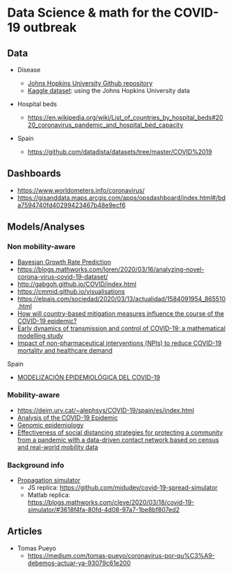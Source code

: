 # Data Science & math for the COVID-19 outbreak
## Data
- Disease
  - [Johns Hopkins University Github repository](https://github.com/CSSEGISandData/COVID-19)
  - [Kaggle dataset](https://www.kaggle.com/sudalairajkumar/novel-corona-virus-2019-dataset): using the Johns Hopkins University data
- Hospital beds
  - https://en.wikipedia.org/wiki/List_of_countries_by_hospital_beds#2020_coronavirus_pandemic_and_hospital_bed_capacity
  
- Spain
  - https://github.com/datadista/datasets/tree/master/COVID%2019
## Dashboards
- https://www.worldometers.info/coronavirus/
- https://gisanddata.maps.arcgis.com/apps/opsdashboard/index.html#/bda7594740fd40299423467b48e9ecf6

## Models/Analyses
### Non mobility-aware
- [Bayesian Growth Rate Prediction](https://github.com/twiecki/covid19/blob/master/covid19_growth_bayes.ipynb)
- https://blogs.mathworks.com/loren/2020/03/16/analyzing-novel-corona-virus-covid-19-dataset/
- http://gabgoh.github.io/COVID/index.html
- https://cmmid.github.io/visualisations
- https://elpais.com/sociedad/2020/03/13/actualidad/1584091954_865510.html
- [How will country-based mitigation measures influence the course of the COVID-19 epidemic?](https://doi.org/10.1016/S0140-6736(20)30567-5)
- [Early dynamics of transmission and control of COVID-19: a mathematical modelling study](https://doi.org/10.1016/S1473-3099(20)30144-4)
- [Impact of non-pharmaceutical interventions (NPIs) to reduce COVID-19 mortality and healthcare demand](https://www.imperial.ac.uk/media/imperial-college/medicine/sph/ide/gida-fellowships/Imperial-College-COVID19-NPI-modelling-16-03-2020.pdf)

Spain
- [MODELIZACIÓN EPIDEMIOLÓGICA DEL COVID-19](http://covid19.webs.upv.es/)

### Mobility-aware
- https://deim.urv.cat/~alephsys/COVID-19/spain/es/index.html
- [Analysis of the COVID-19 Epidemic](https://www.mobs-lab.org/2019ncov.html)
- [Genomic epidemiology](https://nextstrain.org/ncov)
- [Effectiveness of social distancing strategies for protecting a community from a pandemic with a data-driven contact network based on census and real-world mobility data](https://covid-19-sds.github.io/)

### Background info
- [Propagation simulator](https://www.washingtonpost.com/graphics/2020/world/corona-simulator/)
  - JS replica: https://github.com/midudev/covid-19-spread-simulator
  - Matlab replica: https://blogs.mathworks.com/cleve/2020/03/18/covid-19-simulator/#3618f4fa-80fd-4d08-97a7-1be8bf807ed2

## Articles
- Tomas Pueyo
  - https://medium.com/tomas-pueyo/coronavirus-por-qu%C3%A9-debemos-actuar-ya-93079c61e200
